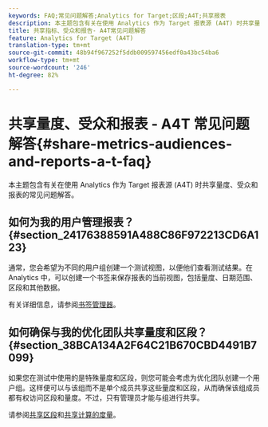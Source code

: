 ```yaml
---
keywords: FAQ;常见问题解答;Analytics for Target;区段;A4T;共享报表
description: 本主题包含有关在使用 Analytics 作为 Target 报表源 (A4T) 时共享量度、受众和报表的常见问题解答。
title: 共享指标、受众和报告- A4T常见问题解答
feature: Analytics for Target (A4T)
translation-type: tm+mt
source-git-commit: 48b94f967252f5ddb009597456edf0a43bc54ba6
workflow-type: tm+mt
source-wordcount: '246'
ht-degree: 82%

---
```



# 共享量度、受众和报表 - A4T 常见问题解答{#share-metrics-audiences-and-reports-a-t-faq}

本主题包含有关在使用 Analytics 作为 Target 报表源 (A4T) 时共享量度、受众和报表的常见问题解答。

## 如何为我的用户管理报表？{#section_24176388591A488C86F972213CD6A123}

通常，您会希望为不同的用户组创建一个测试视图，以便他们查看测试结果。在 Analytics 中，可以创建一个书签来保存报表的当前视图，包括量度、日期范围、区段和其他数据。

有关详细信息，请参阅[书签管理器](https://experienceleague.adobe.com/docs/analytics/analyze/reports-analytics/bookmarks.html)。

## 如何确保与我的优化团队共享量度和区段？{#section_38BCA134A2F64C21B670CBD4491B7099}

如果您在测试中使用的是特殊量度和区段，则您可能会考虑为优化团队创建一个用户组。这样便可以与该组而不是单个成员共享这些量度和区段，从而确保该组成员都有权访问区段和量度。不过，只有管理员才能与组进行共享。

请参阅[共享区段](https://experienceleague.adobe.com/docs/analytics/components/segmentation/segmentation-workflow/t-seg-share.html)和[共享计算的度量](https://experienceleague.adobe.com/docs/analytics/components/calculated-metrics/calcmetric-workflow/cm-sharing.html)。
